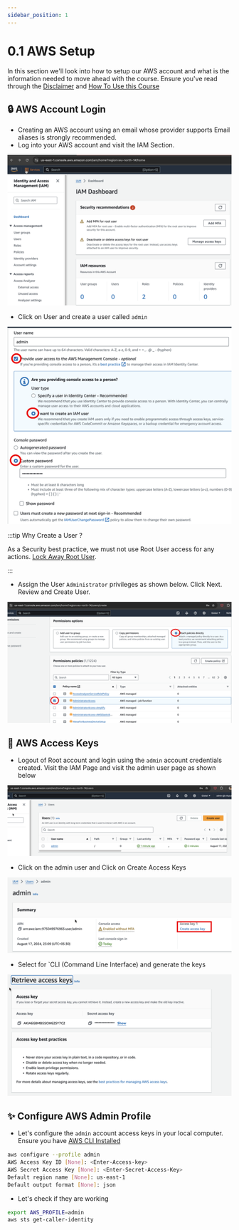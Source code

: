 ```yaml
---
sidebar_position: 1
---
```


# 0.1 AWS Setup

In this section we'll look into how to setup our AWS account and what is the information needed to move ahead with the course.
Ensure you've read through the [Disclaimer](docs/intro.md#%EF%B8%8F-disclaimer) and [How To Use this Course](docs/intro.md#%EF%B8%8F-how-to-follow-this-course-)

## 🔒 AWS Account Login

- Creating an AWS account using an email whose provider supports Email aliases is strongly recommended.
- Log into your AWS account and visit the IAM Section.

![AWS IAM](img/aws_iam.png)

- Click on User and create a user called `admin`

![Admin User](img/admin_user.png)

:::tip Why Create a User ?

As a Security best practice, we must not use Root User access for any actions.
[Lock Away Root User](https://docs.aws.amazon.com/IAM/latest/UserGuide/best-practices.html#lock-away-credentials).

:::

- Assign the User `Administrator` privileges as shown below. Click Next. Review and Create User.

![](img/admin_permissions.png)

## 🔑 AWS Access Keys

- Logout of Root account and login using the `admin` account credentials created. Visit the IAM Page and visit the admin user page as shown below

![](img/visit_admin_user.png)

- Click on the admin user and Click on Create Access Keys

![](img/click_create_access_key.png)

- Select for `CLI (Command Line Interface) and generate the keys

![](img/generate_keys.png)

## ✨ Configure AWS Admin Profile

- Let's configure the `admin` account access keys in your local computer. Ensure you have [AWS CLI Installed](https://docs.aws.amazon.com/cli/latest/userguide/getting-started-install.html)

```bash
aws configure --profile admin
AWS Access Key ID [None]: <Enter-Access-key>
AWS Secret Access Key [None]: <Enter-Secret-Access-Key>
Default region name [None]: us-east-1
Default output format [None]: json
```

- Let's check if they are working

```bash
export AWS_PROFILE=admin
aws sts get-caller-identity
```
